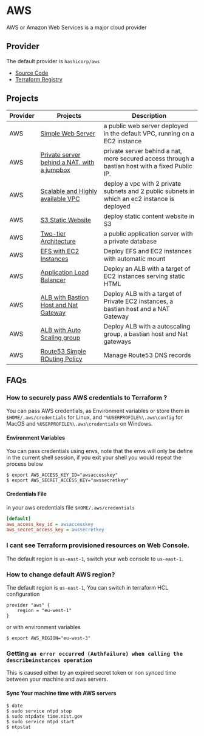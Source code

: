 # AWS

AWS or Amazon Web Services is a major cloud provider

## Provider

The default provider is `hashicorp/aws`

-   [Source Code](https://github.com/hashicorp/terraform-provider-aws)
-   [Terraform Registry](https://registry.terraform.io/providers/hashicorp/aws/latest)

## Projects

| Provider | Projects                                                                                | Description                                                                                     |
| -------- | --------------------------------------------------------------------------------------- | ----------------------------------------------------------------------------------------------- |
| AWS      | [Simple Web Server](./1-web-server/)                                                    | a public web server deployed in the default VPC, running on a EC2 instance                      |
| AWS      | [Private server behind a NAT, with a jumpbox](./2-nated-web-server/)                    | private server behind a nat, more secured access through a bastian host with a fixed Public IP. |
| AWS      | [Scalable and Highly available VPC](./3-scalable-vpc/)                                  | deploy a vpc with 2 private subnets and 2 public subnets in which an ec2 instance is deployed   |
| AWS      | [S3 Static Website](./4-s3-web-site/)                                                   | deploy static content website in S3                                                             |
| AWS      | [Two-tier Architecture](./5-two-tier-arch/)                                             | a public application server with a private database                                             |
| AWS      | [EFS with EC2 Instances](./6-ec2-with-efs/)                                             | Deploy EFS and EC2 instances with automatic mount                                               |
| AWS      | [Application Load Balancer](./7-application-load-balancer/)                             | Deploy an ALB with a target of EC2 instances serving static HTML                                |
| AWS      | [ALB with Bastion Host and Nat Gateway](./8-application-load-balacer-with-bastion-nat/) | Deploy ALB with a target of Private EC2 instances, a bastian host and a NAT Gateway             |
| AWS      | [ALB with Auto Scaling group](./9-application-load-balancer-with-autoscaling-group/)    | Deploy ALB with a autoscaling group, a bastian host and Nat gateways                            |
| AWS      | [Route53 Simple ROuting Policy](./10-route-53-simple-routing/)                          | Manage Route53 DNS records                                                                      |

## FAQs

### How to securely pass AWS credentials to Terraform ?

You can pass AWS credentials, as Environment variables or store them in `$HOME/.aws/credentials` for Linux, and `"%USERPROFILE%\.aws\config` for MacOS and `%USERPROFILE%\.aws\credentials` on Windows.

#### Environment Variables

You can pass credentials using envs, note that the envs will only be define in the current shell session, if you exit your shell you would repeat the process below

```shell
$ export AWS_ACCESS_KEY_ID="awsaccesskey"
$ export AWS_SECRET_ACCESS_KEY="awssecretkey"
```

#### Credentials File

in your aws credentials file `$HOME/.aws/credentials`

```ini
[default]
aws_access_key_id = awsaccesskey
aws_secret_access_key = awssecretkey
```

### I cant see Terraform provisioned resources on Web Console.

The default region is `us-east-1`, switch your web console to `us-east-1`.

### How to change default AWS region?

The default region is `us-east-1`, You can switch in terraform HCL configuration

```hcl
provider "aws" {
    region = "eu-west-1"
}
```

or with environment variables

```shell
$ export AWS_REGION="eu-west-3"
```

### Getting `an error occurred (Authfailure) when calling the describeinstances operation`

This is caused either by an expired secret token or non synced time between your machine and aws servers.

#### Sync Your machine time with AWS servers

```shell
$ date
$ sudo service ntpd stop
$ sudo ntpdate time.nist.gov
$ sudo service ntpd start
$ ntpstat
```
